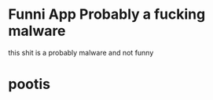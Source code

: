 # Funni App Probably a fucking malware
this shit is a probably malware and not funny











# pootis
